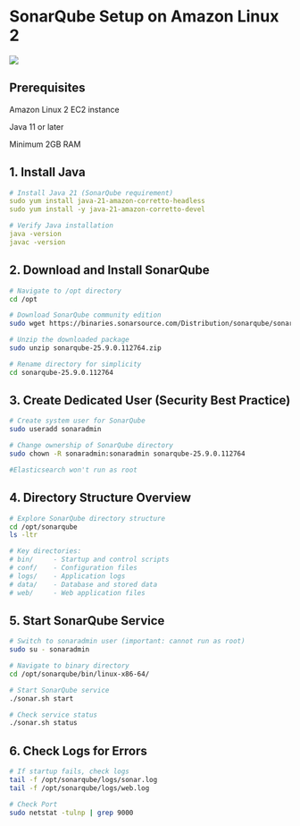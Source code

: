 # SonarQube Setup on Amazon Linux 2

![](https://buddy.works/guides/covers/sonarqube/sonarqube-share.png)

## Prerequisites

Amazon Linux 2 EC2 instance

Java 11 or later

Minimum 2GB RAM

## 1. Install Java

```yaml
# Install Java 21 (SonarQube requirement)
sudo yum install java-21-amazon-corretto-headless
sudo yum install -y java-21-amazon-corretto-devel

# Verify Java installation
java -version
javac -version
```

## 2. Download and Install SonarQube

```bash
# Navigate to /opt directory
cd /opt

# Download SonarQube community edition
sudo wget https://binaries.sonarsource.com/Distribution/sonarqube/sonarqube-25.9.0.112764.zip

# Unzip the downloaded package
sudo unzip sonarqube-25.9.0.112764.zip

# Rename directory for simplicity
cd sonarqube-25.9.0.112764
```

## 3. Create Dedicated User (Security Best Practice)

```bash
# Create system user for SonarQube
sudo useradd sonaradmin

# Change ownership of SonarQube directory
sudo chown -R sonaradmin:sonaradmin sonarqube-25.9.0.112764

#Elasticsearch won't run as root
```

## 4. Directory Structure Overview

```bash
# Explore SonarQube directory structure
cd /opt/sonarqube
ls -ltr

# Key directories:
# bin/     - Startup and control scripts
# conf/    - Configuration files
# logs/    - Application logs
# data/    - Database and stored data
# web/     - Web application files
```

## 5. Start SonarQube Service

```bash
# Switch to sonaradmin user (important: cannot run as root)
sudo su - sonaradmin

# Navigate to binary directory
cd /opt/sonarqube/bin/linux-x86-64/

# Start SonarQube service
./sonar.sh start

# Check service status
./sonar.sh status
```

## 6. Check Logs for Errors

```bash
# If startup fails, check logs
tail -f /opt/sonarqube/logs/sonar.log
tail -f /opt/sonarqube/logs/web.log

# Check Port
sudo netstat -tulnp | grep 9000
```
